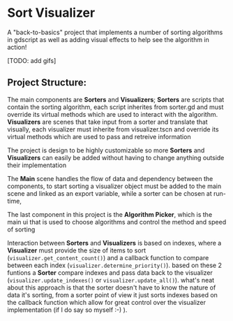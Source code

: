 # Sort Visualizer
A "back-to-basics" project that implements a number of sorting algorithms in gdscript
as well as adding visual effects to help see the algorithm in action!

[TODO: add gifs]

## Project Structure:
The main components are **Sorters** and **Visualizers**;
**Sorters** are scripts that contain the sorting algorithm, each script inherites
from sorter.gd and must override its virtual methods which are used to interact
with the algorithm.
**Visualizers** are scenes that take input from a sorter and translate that visually,
each visualizer must inherite from visualizer.tscn and override its virtual methods
which are used to pass and retreive information

The project is design to be highly customizable so more **Sorters** and **Visualizers** can
easily be added without having to change anything outside their implementation

The **Main** scene handles the flow of data and dependency between the components,
to start sorting a visualizer object must be added to the main scene and linked as an export variable,
while a sorter can be chosen at run-time,

The last component in this project is the **Algorithm Picker**, which is the main ui
that is used to choose algorithms and control the method and speed of sorting

Interaction between **Sorters** and **Visualizers** is based on indexes, where a **Visualizer**
must provide the size of items to sort (`visualizer.get_content_count()`) and a callback
function to compare between each index (`visualizer.determine_priority()`). based on 
these 2 funtions a **Sorter** compare indexes and pass data back to the visualizer
(`visualizer.update_indexes()` or `visualizer.update_all()`). what's neat about this
approach is that the sorter doesn't have to know the nature of data it's sorting, from a
sorter point of view it just sorts indexes based on the callback function which allow for
great control over the visualizer implementation (if I do say so myself :-) ).

